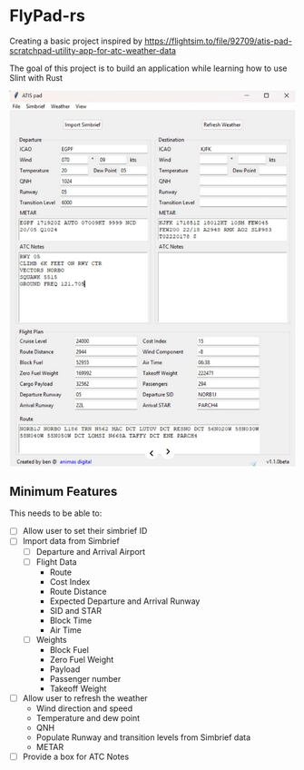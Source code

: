 # FlyPad-rs

Creating a basic project inspired by <https://flightsim.to/file/92709/atis-pad-scratchpad-utility-app-for-atc-weather-data>

The goal of this project is to build an application while learning how to use Slint with Rust  

![alt text](image.png)

## Minimum Features

This needs to be able to:

- [ ] Allow user to set their simbrief ID
- [ ] Import data from Simbrief
  - [ ] Departure and Arrival Airport
  - [ ] Flight Data
    - Route
    - Cost Index
    - Route Distance
    - Expected Departure and Arrival Runway
    - SID and STAR
    - Block Time
    - Air Time
  - [ ] Weights
    - Block Fuel
    - Zero Fuel Weight
    - Payload
    - Passenger number
    - Takeoff Weight
- [ ] Allow user to refresh the weather
  - Wind direction and speed
  - Temperature and dew point
  - QNH
  - Populate Runway and transition levels from Simbrief data
  - METAR
- [ ] Provide a box for ATC Notes

